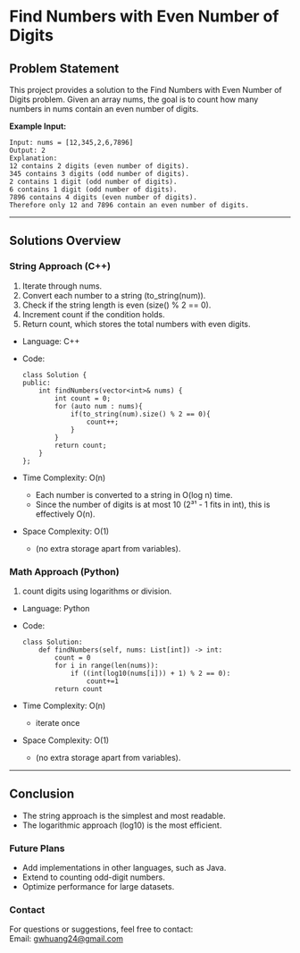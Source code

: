 # **Find Numbers with Even Number of Digits**

## **Problem Statement**
This project provides a solution to the Find Numbers with Even Number of Digits problem. Given an array nums, the goal is to count how many numbers in nums contain an even number of digits.  
  

**Example Input:**
  ```
  Input: nums = [12,345,2,6,7896]
  Output: 2
  Explanation: 
  12 contains 2 digits (even number of digits). 
  345 contains 3 digits (odd number of digits). 
  2 contains 1 digit (odd number of digits). 
  6 contains 1 digit (odd number of digits). 
  7896 contains 4 digits (even number of digits). 
  Therefore only 12 and 7896 contain an even number of digits.
  ```
---

## **Solutions Overview**

### **String Approach (C++)**
1. Iterate through nums.
2. Convert each number to a string (to_string(num)).
3. Check if the string length is even (size() % 2 == 0).
4. Increment count if the condition holds.
5. Return count, which stores the total numbers with even digits.
 
- Language: C++
- Code:
  ```
  class Solution {
  public:
      int findNumbers(vector<int>& nums) {
          int count = 0;
          for (auto num : nums){
              if(to_string(num).size() % 2 == 0){
                  count++;
              }
          }
          return count;
      }
  };
  ```
  
- Time Complexity: O(n)  
  - Each number is converted to a string in O(log n) time.
  - Since the number of digits is at most 10 (2³¹ - 1 fits in int), this is effectively O(n).
- Space Complexity: O(1)
  - (no extra storage apart from variables).
  
### **Math Approach (Python)**
1. count digits using logarithms or division.
 
- Language: Python
- Code:
  ```
  class Solution:
      def findNumbers(self, nums: List[int]) -> int:
          count = 0
          for i in range(len(nums)):
              if ((int(log10(nums[i])) + 1) % 2 == 0):
                  count+=1
          return count
  ```
  
- Time Complexity: O(n)  
  - iterate once
- Space Complexity: O(1)
  - (no extra storage apart from variables).
---

## **Conclusion**
- The string approach is the simplest and most readable.
- The logarithmic approach (log10) is the most efficient.

### **Future Plans**
- Add implementations in other languages, such as Java.
- Extend to counting odd-digit numbers.
- Optimize performance for large datasets.
  
### **Contact**
For questions or suggestions, feel free to contact:  
Email: gwhuang24@gmail.com
